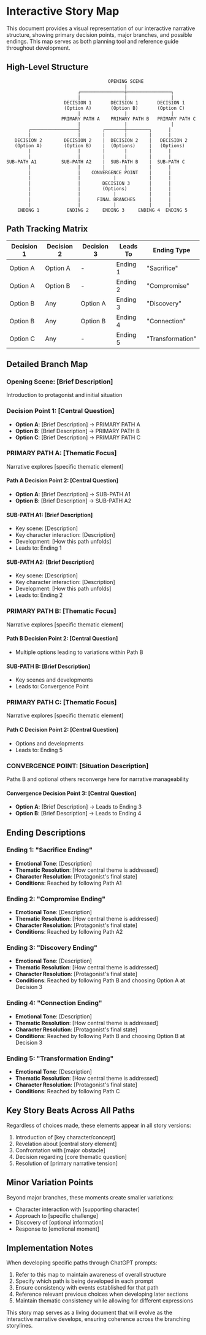 # Interactive Story Map

This document provides a visual representation of our interactive narrative structure, showing primary decision points, major branches, and possible endings. This map serves as both planning tool and reference guide throughout development.

## High-Level Structure

```
                                     OPENING SCENE
                                           |
                          ┌────────────────┼────────────────┐
                          |                |                |
                     DECISION 1       DECISION 1       DECISION 1
                     (Option A)       (Option B)       (Option C)
                          |                |                |
                    PRIMARY PATH A    PRIMARY PATH B   PRIMARY PATH C
                          |                |                |
        ┌─────────────────┤        ┌───────┼────────┐      |
        |                 |        |       |        |      |
   DECISION 2        DECISION 2    |  DECISION 2    |   DECISION 2
   (Option A)        (Option B)    |  (Options)     |   (Options)
        |                 |        |       |        |      |
        |                 |        |       |        |      |
SUB-PATH A1         SUB-PATH A2    |  SUB-PATH B    |  SUB-PATH C
        |                 |        |       |        |      |
        |                 |    CONVERGENCE POINT    |      |
        |                 |            |            |      |
        |                 |        DECISION 3       |      |
        |                 |        (Options)        |      |
        |                 |            |            |      |
        |                 |      FINAL BRANCHES     |      |
        |                 |            |            |      |
    ENDING 1          ENDING 2     ENDING 3     ENDING 4  ENDING 5
```

## Path Tracking Matrix

| Decision 1 | Decision 2 | Decision 3 | Leads To   | Ending Type    |
|------------|------------|------------|------------|----------------|
| Option A   | Option A   | -          | Ending 1   | "Sacrifice"    |
| Option A   | Option B   | -          | Ending 2   | "Compromise"   |
| Option B   | Any        | Option A   | Ending 3   | "Discovery"    |
| Option B   | Any        | Option B   | Ending 4   | "Connection"   |
| Option C   | Any        | -          | Ending 5   | "Transformation"|

## Detailed Branch Map

### Opening Scene: [Brief Description]
Introduction to protagonist and initial situation

### Decision Point 1: [Central Question]
- **Option A**: [Brief Description] → PRIMARY PATH A
- **Option B**: [Brief Description] → PRIMARY PATH B
- **Option C**: [Brief Description] → PRIMARY PATH C

### PRIMARY PATH A: [Thematic Focus]
Narrative explores [specific thematic element]

#### Path A Decision Point 2: [Central Question]
- **Option A**: [Brief Description] → SUB-PATH A1
- **Option B**: [Brief Description] → SUB-PATH A2

#### SUB-PATH A1: [Brief Description]
- Key scene: [Description]
- Key character interaction: [Description]
- Development: [How this path unfolds]
- Leads to: Ending 1

#### SUB-PATH A2: [Brief Description]
- Key scene: [Description]
- Key character interaction: [Description]
- Development: [How this path unfolds]
- Leads to: Ending 2

### PRIMARY PATH B: [Thematic Focus]
Narrative explores [specific thematic element]

#### Path B Decision Point 2: [Central Question]
- Multiple options leading to variations within Path B

#### SUB-PATH B: [Brief Description]
- Key scenes and developments
- Leads to: Convergence Point

### PRIMARY PATH C: [Thematic Focus]
Narrative explores [specific thematic element]

#### Path C Decision Point 2: [Central Question]
- Options and developments
- Leads to: Ending 5

### CONVERGENCE POINT: [Situation Description]
Paths B and optional others reconverge here for narrative manageability

#### Convergence Decision Point 3: [Central Question]
- **Option A**: [Brief Description] → Leads to Ending 3
- **Option B**: [Brief Description] → Leads to Ending 4

## Ending Descriptions

### Ending 1: "Sacrifice Ending"
- **Emotional Tone**: [Description]
- **Thematic Resolution**: [How central theme is addressed]
- **Character Resolution**: [Protagonist's final state]
- **Conditions**: Reached by following Path A1

### Ending 2: "Compromise Ending"
- **Emotional Tone**: [Description]
- **Thematic Resolution**: [How central theme is addressed]
- **Character Resolution**: [Protagonist's final state]
- **Conditions**: Reached by following Path A2

### Ending 3: "Discovery Ending"
- **Emotional Tone**: [Description]
- **Thematic Resolution**: [How central theme is addressed]
- **Character Resolution**: [Protagonist's final state]
- **Conditions**: Reached by following Path B and choosing Option A at Decision 3

### Ending 4: "Connection Ending"
- **Emotional Tone**: [Description]
- **Thematic Resolution**: [How central theme is addressed]
- **Character Resolution**: [Protagonist's final state]
- **Conditions**: Reached by following Path B and choosing Option B at Decision 3

### Ending 5: "Transformation Ending"
- **Emotional Tone**: [Description]
- **Thematic Resolution**: [How central theme is addressed]
- **Character Resolution**: [Protagonist's final state]
- **Conditions**: Reached by following Path C

## Key Story Beats Across All Paths

Regardless of choices made, these elements appear in all story versions:
1. Introduction of [key character/concept]
2. Revelation about [central story element]
3. Confrontation with [major obstacle]
4. Decision regarding [core thematic question]
5. Resolution of [primary narrative tension]

## Minor Variation Points

Beyond major branches, these moments create smaller variations:
- Character interaction with [supporting character]
- Approach to [specific challenge]
- Discovery of [optional information]
- Response to [emotional moment]

## Implementation Notes

When developing specific paths through ChatGPT prompts:
1. Refer to this map to maintain awareness of overall structure
2. Specify which path is being developed in each prompt
3. Ensure consistency with events established for that path
4. Reference relevant previous choices when developing later sections
5. Maintain thematic consistency while allowing for different expressions

This story map serves as a living document that will evolve as the interactive narrative develops, ensuring coherence across the branching storylines.